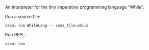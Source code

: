 An interpreter for the tiny imperative programming language "While".

Run a source file:
```
cabal run WhileLang -- some_file.while
```

Run REPL: 
```
cabal run
```